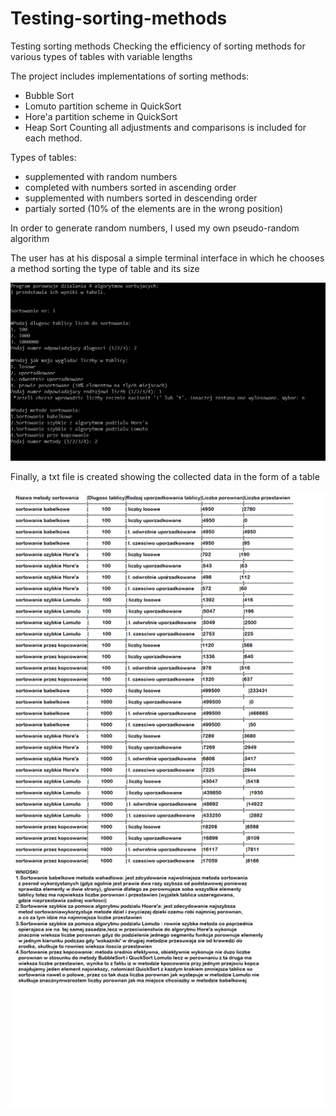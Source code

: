 # Testing-sorting-methods
Testing sorting methods Checking the efficiency of sorting methods for various types of tables with variable lengths


The project includes implementations of sorting methods:
- Bubble Sort
- Lomuto partition scheme in QuickSort
- Hore'a partition scheme in QuickSort
- Heap Sort
Counting all adjustments and comparisons is included for each method.

Types of tables:
- supplemented with random numbers
- completed with numbers sorted in ascending order
- supplemented with numbers sorted in descending order
- partialy sorted (10% of the elements are in the wrong position)


In order to generate random numbers, I used my own pseudo-random algorithm

The user has at his disposal a simple terminal interface in which he chooses a method sorting the type of table and its size

![Image description](https://github.com/Raval97/Testing-sorting-methods/blob/master/Project11/menu.PNG?raw=true)


Finally, a txt file is created showing the collected data in the form of a table

![Image description](https://github.com/Raval97/Testing-sorting-methods/blob/master/OUT.png?raw=true)
